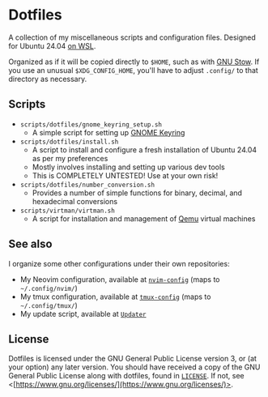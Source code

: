 # Dotfiles

A collection of my miscellaneous scripts and configuration files. Designed for Ubuntu 24.04 [on WSL](https://apps.microsoft.com/detail/9nz3klhxdjp5).

Organized as if it will be copied directly to `$HOME`, such as with [GNU Stow](https://www.gnu.org/software/stow/). If you use an unusual `$XDG_CONFIG_HOME`, you'll have to adjust `.config/` to that directory as necessary.

## Scripts
- `scripts/dotfiles/gnome_keyring_setup.sh`
    - A simple script for setting up [GNOME Keyring](https://wiki.gnome.org/Projects/GnomeKeyring/)
- `scripts/dotfiles/install.sh`
    - A script to install and configure a fresh installation of Ubuntu 24.04 as per my preferences
    - Mostly involves installing and setting up various dev tools
    - This is COMPLETELY UNTESTED! Use at your own risk!
- `scripts/dotfiles/number_conversion.sh`
    - Provides a number of simple functions for binary, decimal, and hexadecimal conversions
- `scripts/virtman/virtman.sh`
    - A script for installation and management of [Qemu](https://www.qemu.org/) virtual machines

## See also

I organize some other configurations under their own repositories:
* My Neovim configuration, available at [`nvim-config`](https://github.com/RemasteredArch/nvim-config) (maps to `~/.config/nvim/`)
* My tmux configuration, available at [`tmux-config`](https://github.com/RemasteredArch/tmux-config) (maps to `~/.config/tmux/`)
* My update script, available at [`Updater`](https://github.com/RemasteredArch/Updater)

## License

Dotfiles is licensed under the GNU General Public License version 3, or (at your option) any later version. You should have received a copy of the GNU General Public License along with dotfiles, found in [`LICENSE`](./LICENSE). If not, see <[https://www.gnu.org/licenses/](https://www.gnu.org/licenses/)>.
